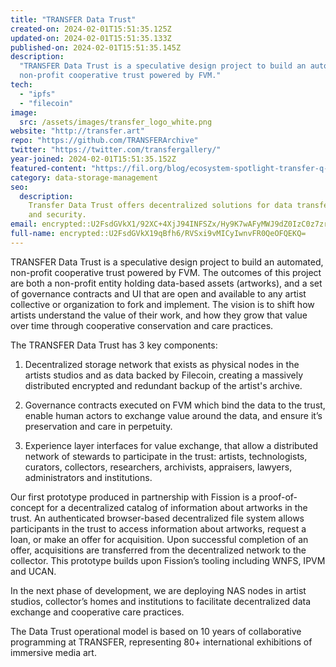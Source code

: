 ```yaml
---
title: "TRANSFER Data Trust"
created-on: 2024-02-01T15:51:35.125Z
updated-on: 2024-02-01T15:51:35.133Z
published-on: 2024-02-01T15:51:35.145Z
description:
  "TRANSFER Data Trust is a speculative design project to build an automated,
  non-profit cooperative trust powered by FVM."
tech:
  - "ipfs"
  - "filecoin"
image:
  src: /assets/images/transfer_logo_white.png
website: "http://transfer.art"
repo: "https://github.com/TRANSFERArchive"
twitter: "https://twitter.com/transfergallery/"
year-joined: 2024-02-01T15:51:35.152Z
featured-content: "https://fil.org/blog/ecosystem-spotlight-transfer-q-a-on-preserving-artistic-value-with-decentralized-technology-data-sovereignty-and-harnessing-value-of-data"
category: data-storage-management
seo:
  description:
    Transfer Data Trust offers decentralized solutions for data transfer
    and security.
email: encrypted::U2FsdGVkX1/92XC+4XjJ94INFSZx/Hy9K7wAFyMWJ9dZ0IzC0z7zrLRAgQUy0WXd
full-name: encrypted::U2FsdGVkX19qBfh6/RVSxi9vMICyIwnvFR0QeOFQEKQ=
---
```


TRANSFER Data Trust is a speculative design project to build an automated, non-profit cooperative trust powered by FVM. The outcomes of this project are both a non-profit entity holding data-based assets (artworks), and a set of governance contracts and UI that are open and available to any artist collective or organization to fork and implement. The vision is to shift how artists understand the value of their work, and how they grow that value over time through cooperative conservation and care practices.

The TRANSFER Data Trust has 3 key components:

1. Decentralized storage network that exists as physical nodes in the artists studios and as data backed by Filecoin, creating a massively distributed encrypted and redundant backup of the artist's archive.

2. Governance contracts executed on FVM which bind the data to the trust, enable human actors to exchange value around the data, and ensure it’s preservation and care in perpetuity.

3. Experience layer interfaces for value exchange, that allow a distributed network of stewards to participate in the trust: artists, technologists, curators, collectors, researchers, archivists, appraisers, lawyers, administrators and institutions.

Our first prototype produced in partnership with Fission is a proof-of-concept for a decentralized catalog of information about artworks in the trust. An authenticated browser-based decentralized file system allows participants in the trust to access information about artworks, request a loan, or make an offer for acquisition. Upon successful completion of an offer, acquisitions are transferred from the decentralized network to the collector. This prototype builds upon Fission’s tooling including WNFS, IPVM and UCAN.

In the next phase of development, we are deploying NAS nodes in artist studios, collector’s homes and institutions to facilitate decentralized data exchange and cooperative care practices.

The Data Trust operational model is based on 10 years of collaborative programming at TRANSFER, representing 80+ international exhibitions of immersive media art.
